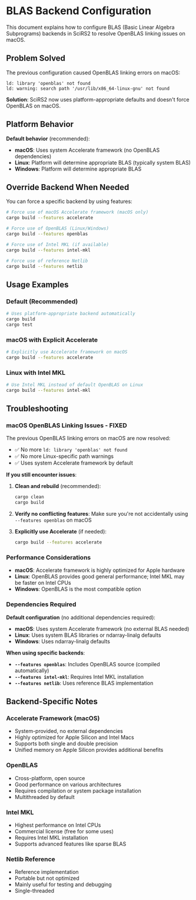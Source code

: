 # BLAS Backend Configuration

This document explains how to configure BLAS (Basic Linear Algebra Subprograms) backends in SciRS2 to resolve OpenBLAS linking issues on macOS.

## Problem Solved

The previous configuration caused OpenBLAS linking errors on macOS:
```
ld: library 'openblas' not found
ld: warning: search path '/usr/lib/x86_64-linux-gnu' not found
```

**Solution**: SciRS2 now uses platform-appropriate defaults and doesn't force OpenBLAS on macOS.

## Platform Behavior

**Default behavior** (recommended):
- **macOS**: Uses system Accelerate framework (no OpenBLAS dependencies)
- **Linux**: Platform will determine appropriate BLAS (typically system BLAS)
- **Windows**: Platform will determine appropriate BLAS

## Override Backend When Needed

You can force a specific backend by using features:

```bash
# Force use of macOS Accelerate framework (macOS only)
cargo build --features accelerate

# Force use of OpenBLAS (Linux/Windows)
cargo build --features openblas

# Force use of Intel MKL (if available)
cargo build --features intel-mkl

# Force use of reference Netlib
cargo build --features netlib
```

## Usage Examples

### Default (Recommended)
```bash
# Uses platform-appropriate backend automatically
cargo build
cargo test
```

### macOS with Explicit Accelerate
```bash
# Explicitly use Accelerate framework on macOS
cargo build --features accelerate
```

### Linux with Intel MKL
```bash
# Use Intel MKL instead of default OpenBLAS on Linux
cargo build --features intel-mkl
```

## Troubleshooting

### macOS OpenBLAS Linking Issues - FIXED

The previous OpenBLAS linking errors on macOS are now resolved:
- ✅ No more `ld: library 'openblas' not found`
- ✅ No more Linux-specific path warnings
- ✅ Uses system Accelerate framework by default

**If you still encounter issues**:

1. **Clean and rebuild** (recommended):
   ```bash
   cargo clean
   cargo build
   ```

2. **Verify no conflicting features**:
   Make sure you're not accidentally using `--features openblas` on macOS

3. **Explicitly use Accelerate** (if needed):
   ```bash
   cargo build --features accelerate
   ```

### Performance Considerations

- **macOS**: Accelerate framework is highly optimized for Apple hardware
- **Linux**: OpenBLAS provides good general performance; Intel MKL may be faster on Intel CPUs
- **Windows**: OpenBLAS is the most compatible option

### Dependencies Required

**Default configuration** (no additional dependencies required):
- **macOS**: Uses system Accelerate framework (no external BLAS needed)
- **Linux**: Uses system BLAS libraries or ndarray-linalg defaults
- **Windows**: Uses ndarray-linalg defaults

**When using specific backends**:
- **`--features openblas`**: Includes OpenBLAS source (compiled automatically)
- **`--features intel-mkl`**: Requires Intel MKL installation
- **`--features netlib`**: Uses reference BLAS implementation

## Backend-Specific Notes

### Accelerate Framework (macOS)
- System-provided, no external dependencies
- Highly optimized for Apple Silicon and Intel Macs
- Supports both single and double precision
- Unified memory on Apple Silicon provides additional benefits

### OpenBLAS
- Cross-platform, open source
- Good performance on various architectures
- Requires compilation or system package installation
- Multithreaded by default

### Intel MKL
- Highest performance on Intel CPUs
- Commercial license (free for some uses)
- Requires Intel MKL installation
- Supports advanced features like sparse BLAS

### Netlib Reference
- Reference implementation
- Portable but not optimized
- Mainly useful for testing and debugging
- Single-threaded